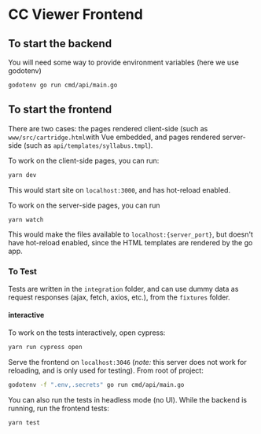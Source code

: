 # CC Viewer Frontend

## To start the backend

You will need some way to provide environment variables (here we use godotenv)

```bash
godotenv go run cmd/api/main.go
```

## To start the frontend

There are two cases: the pages rendered client-side (such as `www/src/cartridge.html`with Vue embedded, and pages rendered server-side (such as `api/templates/syllabus.tmpl`).

To work on the client-side pages, you can run:

```bash
yarn dev
```

This would start site on `localhost:3000`, and has hot-reload enabled.

To work on the server-side pages, you can run

```bash
yarn watch
```

This would make the files available to `localhost:{server_port}`, but doesn't have hot-reload enabled, since the HTML templates are rendered by the go app.

### To Test

Tests are written in the `integration` folder, and can use dummy data as request responses (ajax, fetch, axios, etc.), from the `fixtures` folder.

#### interactive

To work on the tests interactively, open cypress:

```bash
yarn run cypress open
```

Serve the frontend on `localhost:3046` (_note:_ this server does not work for reloading, and is only used for testing). From root of project:

```bash
godotenv -f ".env,.secrets" go run cmd/api/main.go
```

You can also run the tests in headless mode (no UI). While the backend is running, run the frontend tests:

```bash
yarn test
```
